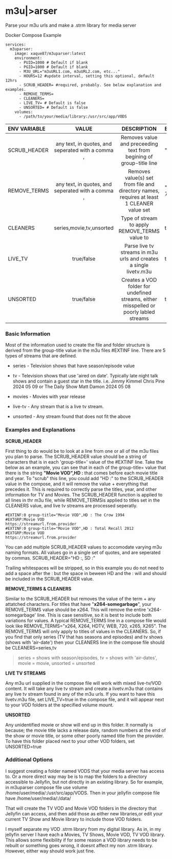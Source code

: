 # m3u|>arser
Parse your m3u urls and make a .strm library for media server

Docker Compose Example

```compose example
services:
  m3uparser:
    image: xaque87/m3uparser:latest
    environment:
      - PUID=1000 # Default if blank
      - PGID=1000 # Default if blank
      - M3U_URL="m3uURL1.com, m3uURL2.com, etc..."
      - HOURS=12 #update interval, setting this optional, default 12hrs
      - SCRUB_HEADER= #required, probably. See below explanation and examples.
      - REMOVE_TERMS=
      - CLEANERS=
      - LIVE_TV= # Default is false
      - UNSORTED= # Default is false
    volumes:
      - /path/to/your/media/library:/usr/src/app/VODS
```

| ENV VARIABLE  | VALUE  | DESCRIPTION | EXAMPLE |
| :------------ |:-------:|:-----:|:-----|
|SCRUB_HEADER|any text, in quotes, and seperated with a comma ,|Removes value and preceeding text from begining of group-title line|"HD :"|
|REMOVE_TERMS|any text, in quotes, and seperated with a comma ,|Removes value(s) set from file and directory names, requires at least 1 CLEANER value set|"x264, 720p"|
|CLEANERS|series,movie,tv,unsorted|Type of stream to apply REMOVE_TERMS value to| tv, movies|
|LIVE_TV|true/false|Parse live tv streams in m3u urls and creates a single livetv.m3u|true/false|
|UNSORTED|true/false|Creates a VOD folder for undefined streams, either misspelled or poorly labled streams|true/false|

### Basic Information

Most of the information used to create the file and folder structure is derived from the group-title value in the m3u files #EXTINF line.
There are 5 types of streams that are defined.

+ series - Television shows that have season/episode value

+ tv - Television shows that use 'aired on date'. Typically late night talk shows and contain a guest star in the title. i.e. Jimmy Kimmel Chris Pine 2024 05 09 or The Daily Show Matt Damon 2024 05 08

+ movies - Movies with year release

+ live-tv - Any stream that is a live tv stream.

+ unsorted - Any stream found that does not fit the above


### Examples and Explanations
**SCRUB_HEADER**

First thing to do would be to look at a line from one or all of the m3u files you plan to parse. The SCRUB_HEADER value should be a string of characters that is in each 'group-title=' value of the #EXTINF line. Take the below as an example, you can see that in each of the group-title= value that there is the string **"Movie VOD",HD :** that comes before each movie title and year. To "scrub" this line, you could add "HD :" to the SCRUB_HEADER value in the compose, and it will remove the value + everything that precedes it. This is required to correctly parse the titles, year, and other information for TV and Movies. The SCRUB_HEADER function is applied to all lines in thr m3u file, while REMOVE_TERMSis applied to titles set in the CLEANERS value, and live tv streams are processed seperatly.
```
#EXTINF:0 group-title="Movie VOD",HD : The Crow 1994
#EXTGRP:Movie VOD
https://streamurl.from.provider
#EXTINF:0 group-title="Movie VOD",HD : Total Recall 2012
#EXTGRP:Movie VOD
https://streamurl.from.provider
```
You can add multiple SCRUB_HEADER values to accomodate varying m3u naming formats. All values go in a single set of quotes, and are seperated by commas. SCRUB_HEADER="HD :, SD :"

Trailing whitespaces will be stripped, so in this example you do not need to add a space after the : but the space in beween HD and the : will and should be included in the SCRUB_HEADER value.

**REMOVE_TERMS & CLEANERS**

Similar to the SCRUB_HEADER but removes the value of the term + any attatched characters. For titles that have "**x264-somegarbage**", your REMOVE_TERMS value should be x264. This will remove the entire 'x264-somegarbage' line. This is case sensitive, so it is best to include both variations for values. A typical REMOVE_TERMS line in a compose file would look like REMOVE_TERMS="x264, X264, HDTV, WEB, 720, x265, X265". The REMOVE_TERMS will only apply to titles of values in the CLEANERS. So, if you find that only series (TV that has seasons and episodes) and tv shows (shows with 'air-date') then your CLEANERS line in the compose file should be CLEANERS=series,tv 

>series = shows with season/episodes, tv = shows with 'air-dates', movie = movie, unsorted = unsorted

**LIVE TV STREAMS**

Any m3u url supplied in the compose file will work with mixed live-tv/VOD content. It will take any live tv stream and create a livetv.m3u that contains any live tv stream found in any of the m3u urls. If you want to have this livetv.m3u file, set LIVE_TV=true in the compose file, and it will appear next to your VOD folders at the specified volume mount.

**UNSORTED**

Any unidentified movie or show will end up in this folder. It normally is because; the movie title lacks a release date, random numbers at the end of the show or movie title, or some other poorly named title from the provider. To have this folder placed next to your other VOD folders, set UNSORTED=true

### Additional Options

I suggest creating a folder named VODS that your media server has access to. Or a more direct way may be is to map the folders to a directory accessible to Jellyfin, but not directly in an existing library. So for example, in m3uparser compose file use volume /home/user/media/:/usr/src/app/VODS. Then in your jellyfin compose file have /home/user/media/:/data/ 

That will create the TV VOD and Movie VOD folders in the directory that Jellyfin can access, and then add those as either new libraries,or edit your current TV Show and Movie library to include those VOD folders.

I myself separate my VOD .strm library from my digital library. As in, in my jellyfin server I have each a Movies, TV Shows, Movie VOD, TV VOD library. This allows some flexibility if for some reason a VOD library needs to be rebuilt or something goes wrong, it doesnt affect my non .strm library. However, either way should work just fine.

